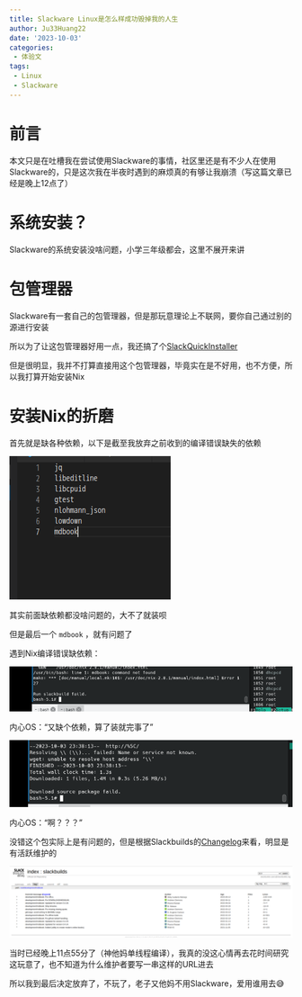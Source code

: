 ```yaml
---
title: Slackware Linux是怎么样成功毁掉我的人生
author: Ju33Huang22
date: '2023-10-03'
categories:
 - 体验文
tags:
 - Linux
 - Slackware
---
```

# 前言
本文只是在吐槽我在尝试使用Slackware的事情，社区里还是有不少人在使用Slackware的，只是这次我在半夜时遇到的麻烦真的有够让我崩溃（写这篇文章已经是晚上12点了）

# 系统安装？
Slackware的系统安装没啥问题，小学三年级都会，这里不展开来讲

# 包管理器
Slackware有一套自己的包管理器，但是那玩意理论上不联网，要你自己通过别的源进行安装

所以为了让这包管理器好用一点，我还搞了个[SlackQuickInstaller](https://github.com/FakeMirrorOSS/SlackQuickInstaller)

但是很明显，我并不打算直接用这个包管理器，毕竟实在是不好用，也不方便，所以我打算开始安装Nix

# 安装Nix的折磨
首先就是缺各种依赖，以下是截至我放弃之前收到的编译错误缺失的依赖

![](/img/articles/How-Slackware-break-my-life/1.png)

其实前面缺依赖都没啥问题的，大不了就装呗

但是最后一个 `mdbook` ，就有问题了

遇到Nix编译错误缺依赖：

![](/img/articles/How-Slackware-break-my-life/2.png)

内心OS：“又缺个依赖，算了装就完事了”

![](/img/articles/How-Slackware-break-my-life/3.png)

内心OS：“啊？？？”

没错这个包实际上是有问题的，但是根据Slackbuilds的[Changelog](https://git.slackbuilds.org/slackbuilds/log/development/mdbook?h=15.0)来看，明显是有活跃维护的

![](/img/articles/How-Slackware-break-my-life/4.png)

当时已经晚上11点55分了（神他妈单线程编译），我真的没这心情再去花时间研究这玩意了，也不知道为什么维护者要写一串这样的URL进去

所以我到最后决定放弃了，不玩了，老子又他妈不用Slackware，爱用谁用去😅